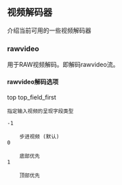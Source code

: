 ## 视频解码器 ##
介绍当前可用的一些视频解码器

### rawvideo ###
用于RAW视频解码。即解码rawvideo流。

#### rawvideo解码选项 ####

top top_field_first

    指定输入视频的呈现字段类型

    -1

        步进视频 (默认) 
    0

        底部优先 
    1

        顶部优先

